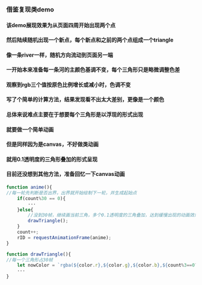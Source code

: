 ### 借鉴复现类demo
#### 该demo展现效果为从页面四周开始出现两个点
#### 然后陆续随机出现一个新点，每个新点和之前的两个点组成一个triangle
#### 像一条river一样，随机方向流动到页面另一端

#### 一开始本来准备每一条河的主颜色基调不变，每个三角形只是略微调整色差
#### 观察到rgb三个值按原色比例增长或减小时，色调不变
#### 写了个简单的计算方法，结果发现看不出太大差别，更像是一个颜色

#### 总体来说难点主要在于想要每个三角形是以浮现的形式出现
#### 就要做一个简单动画
#### 但是同样因为是canvas，不好做类动画
#### 就用0.1透明度的三角形叠加的形式呈现
#### 目前还没想到其他方法，准备回忆一下canvas动画

```javascript
function anime(){
//每一轮先判断是否出界，出界就开始绘制下一轮，并生成起始点
    if(count%30 == 0){
        ···
    }else{
        //没到30帧，继续画当前三角，多个0.1透明度的三角叠加，达到缓慢出现的动画效果
        drawTriangle();
    }
    count++;
    rID = requestAnimationFrame(anime);
}

function drawTriangle(){
//每一个三角形占30帧
    let nowColor = `rgba(${color.r},${color.g},${color.b},${count%3==0?0.1:0})`;
    ···
}
```